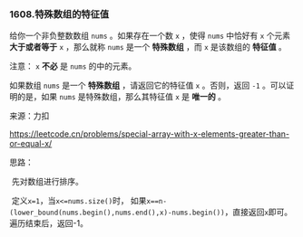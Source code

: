 ### 1608.特殊数组的特征值

给你一个非负整数数组 `nums` 。如果存在一个数 `x` ，使得 `nums` 中恰好有 `x` 个元素 **大于或者等于** `x` ，那么就称 `nums` 是一个 **特殊数组** ，而 `x` 是该数组的 **特征值** 。

注意： `x` **不必** 是 `nums` 的中的元素。

如果数组 `nums` 是一个 **特殊数组** ，请返回它的特征值 `x` 。否则，返回 `-1` 。可以证明的是，如果 `nums` 是特殊数组，那么其特征值 `x` 是 **唯一的** 。

来源：力扣

https://leetcode.cn/problems/special-array-with-x-elements-greater-than-or-equal-x/



思路：

​		先对数组进行排序。

​		定义`x=1`，当`x<=nums.size()`时， 如果`x==n-(lower_bound(nums.begin(),nums.end(),x)-nums.begin())`，直接返回`x`即可。遍历结束后，返回-1。